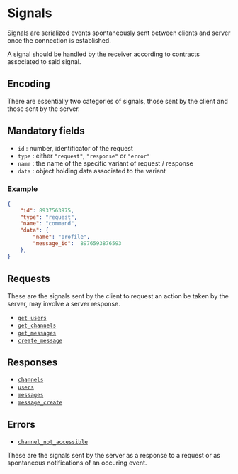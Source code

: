 # Signals

Signals are serialized events spontaneously sent between clients and server once the connection is established.

A signal should be handled by the receiver according to contracts associated to said signal.

## Encoding

There are essentially two categories of signals, those sent by the client and those sent by the server.

## Mandatory fields

- `id` : number, identificator of the request
- `type` : either `"request"`, `"response"` or `"error"`
- `name` : the name of the specific variant of request / response
- `data` : object holding data associated to the variant

### Example


```json
{
    "id": 8937563975,
    "type": "request",
    "name": "command",
    "data": {
        "name": "profile",
        "message_id":  8976593876593
    },
}
```

## Requests

These are the signals sent by the client to request an action be taken by the server, may involve a server response.

- [`get_users`](./signals/requests/get_users.md)
- [`get_channels`](./signals/requests/get_channels.md)
- [`get_messages`](./signals/requests/get_messages.md)
- [`create_message`](./signals/requests/create_message.md)

## Responses

- [`channels`](./signals/response/channels.md)
- [`users`](./signals/response/users.md)
- [`messages`](./signals/response/messages.md)
- [`message_create`](./signals/response/message_create.md)

## Errors

- [`channel_not_accessible`](./signals/errors/channel_not_accessible.md)

These are the signals sent by the server as a response to a request or as spontaneous notifications of an occuring event.

